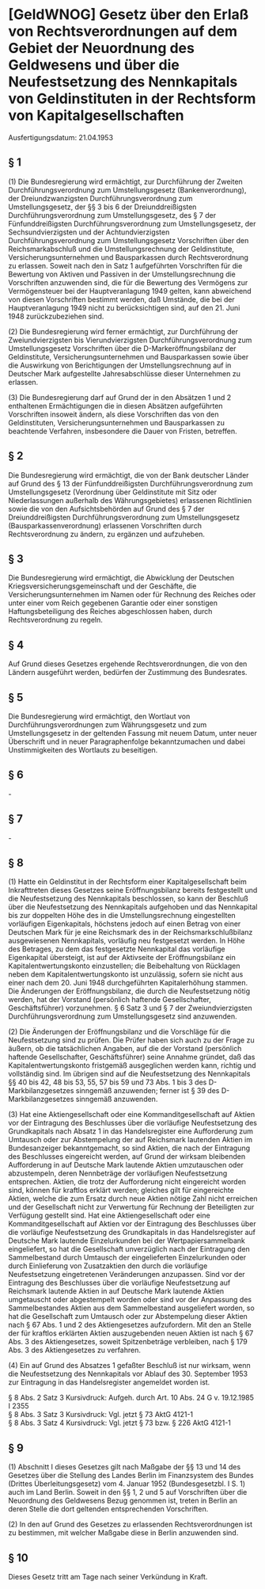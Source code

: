 # [GeldWNOG] Gesetz über den Erlaß von Rechtsverordnungen auf dem Gebiet der Neuordnung des Geldwesens und über die Neufestsetzung des Nennkapitals von Geldinstituten in der Rechtsform von Kapitalgesellschaften

Ausfertigungsdatum: 21.04.1953

 

## § 1

(1) Die Bundesregierung wird ermächtigt, zur Durchführung der Zweiten Durchführungsverordnung zum Umstellungsgesetz (Bankenverordnung), der Dreiundzwanzigsten Durchführungsverordnung zum Umstellungsgesetz, der §§ 3 bis 6 der Dreiunddreißigsten Durchführungsverordnung zum Umstellungsgesetz, des § 7 der Fünfunddreißigsten Durchführungsverordnung zum Umstellungsgesetz, der Sechsundvierzigsten und der Achtundvierzigsten Durchführungsverordnung zum Umstellungsgesetz Vorschriften über den Reichsmarkabschluß und die Umstellungsrechnung der Geldinstitute, Versicherungsunternehmen und Bausparkassen durch Rechtsverordnung zu erlassen. Soweit nach den in Satz 1 aufgeführten Vorschriften für die Bewertung von Aktiven und Passiven in der Umstellungsrechnung die Vorschriften anzuwenden sind, die für die Bewertung des Vermögens zur Vermögensteuer bei der Hauptveranlagung 1949 gelten, kann abweichend von diesen Vorschriften bestimmt werden, daß Umstände, die bei der Hauptveranlagung 1949 nicht zu berücksichtigen sind, auf den 21. Juni 1948 zurückzubeziehen sind.

(2) Die Bundesregierung wird ferner ermächtigt, zur Durchführung der Zweiundvierzigsten bis Vierundvierzigsten Durchführungsverordnung zum Umstellungsgesetz Vorschriften über die D-Markeröffnungsbilanz der Geldinstitute, Versicherungsunternehmen und Bausparkassen sowie über die Auswirkung von Berichtigungen der Umstellungsrechnung auf in Deutscher Mark aufgestellte Jahresabschlüsse dieser Unternehmen zu erlassen.

(3) Die Bundesregierung darf auf Grund der in den Absätzen 1 und 2 enthaltenen Ermächtigungen die in diesen Absätzen aufgeführten Vorschriften insoweit ändern, als diese Vorschriften das von den Geldinstituten, Versicherungsunternehmen und Bausparkassen zu beachtende Verfahren, insbesondere die Dauer von Fristen, betreffen.


## § 2

Die Bundesregierung wird ermächtigt, die von der Bank deutscher Länder auf Grund des § 13 der Fünfunddreißigsten Durchführungsverordnung zum Umstellungsgesetz (Verordnung über Geldinstitute mit Sitz oder Niederlassungen außerhalb des Währungsgebietes) erlassenen Richtlinien sowie die von den Aufsichtsbehörden auf Grund des § 7 der Dreiunddreißigsten Durchführungsverordnung zum Umstellungsgesetz (Bausparkassenverordnung) erlassenen Vorschriften durch Rechtsverordnung zu ändern, zu ergänzen und aufzuheben.


## § 3

Die Bundesregierung wird ermächtigt, die Abwicklung der Deutschen Kriegsversicherungsgemeinschaft und der Geschäfte, die Versicherungsunternehmen im Namen oder für Rechnung des Reiches oder unter einer vom Reich gegebenen Garantie oder einer sonstigen Haftungsbeteiligung des Reiches abgeschlossen haben, durch Rechtsverordnung zu regeln.


## § 4

Auf Grund dieses Gesetzes ergehende Rechtsverordnungen, die von den Ländern ausgeführt werden, bedürfen der Zustimmung des Bundesrates.


## § 5

Die Bundesregierung wird ermächtigt, den Wortlaut von Durchführungsverordnungen zum Währungsgesetz und zum Umstellungsgesetz in der geltenden Fassung mit neuem Datum, unter neuer Überschrift und in neuer Paragraphenfolge bekanntzumachen und dabei Unstimmigkeiten des Wortlauts zu beseitigen.


## § 6

\-


## § 7

\-


## § 8

(1) Hatte ein Geldinstitut in der Rechtsform einer Kapitalgesellschaft beim Inkrafttreten dieses Gesetzes seine Eröffnungsbilanz bereits festgestellt und die Neufestsetzung des Nennkapitals beschlossen, so kann der Beschluß über die Neufestsetzung des Nennkapitals aufgehoben und das Nennkapital bis zur doppelten Höhe des in die Umstellungsrechnung eingestellten vorläufigen Eigenkapitals, höchstens jedoch auf einen Betrag von einer Deutschen Mark für je eine Reichsmark des in der Reichsmarkschlußbilanz ausgewiesenen Nennkapitals, vorläufig neu festgesetzt werden. In Höhe des Betrages, zu dem das festgesetzte Nennkapital das vorläufige Eigenkapital übersteigt, ist auf der Aktivseite der Eröffnungsbilanz ein Kapitalentwertungskonto einzustellen; die Beibehaltung von Rücklagen neben dem Kapitalentwertungskonto ist unzulässig, sofern sie nicht aus einer nach dem 20. Juni 1948 durchgeführten Kapitalerhöhung stammen. Die Änderungen der Eröffnungsbilanz, die durch die Neufestsetzung nötig werden, hat der Vorstand (persönlich haftende Gesellschafter, Geschäftsführer) vorzunehmen. § 6 Satz 3 und § 7 der Zweiundvierzigsten Durchführungsverordnung zum Umstellungsgesetz sind anzuwenden.

(2) Die Änderungen der Eröffnungsbilanz und die Vorschläge für die Neufestsetzung sind zu prüfen. Die Prüfer haben sich auch zu der Frage zu äußern, ob die tatsächlichen Angaben, auf die der Vorstand (persönlich haftende Gesellschafter, Geschäftsführer) seine Annahme gründet, daß das Kapitalentwertungskonto fristgemäß ausgeglichen werden kann, richtig und vollständig sind. Im übrigen sind auf die Neufestsetzung des Nennkapitals §§ 40 bis 42, 48 bis 53, 55, 57 bis 59 und 73 Abs. 1 bis 3 des D-Markbilanzgesetzes sinngemäß anzuwenden; ferner ist § 39 des D-Markbilanzgesetzes sinngemäß anzuwenden.

(3) Hat eine Aktiengesellschaft oder eine Kommanditgesellschaft auf Aktien vor der Eintragung des Beschlusses über die vorläufige Neufestsetzung des Grundkapitals nach Absatz 1 in das Handelsregister eine Aufforderung zum Umtausch oder zur Abstempelung der auf Reichsmark lautenden Aktien im Bundesanzeiger bekanntgemacht, so sind Aktien, die nach der Eintragung des Beschlusses eingereicht werden, auf Grund der wirksam bleibenden Aufforderung in auf Deutsche Mark lautende Aktien umzutauschen oder abzustempeln, deren Nennbeträge der vorläufigen Neufestsetzung entsprechen. Aktien, die trotz der Aufforderung nicht eingereicht worden sind, können für kraftlos erklärt werden; gleiches gilt für eingereichte Aktien, welche die zum Ersatz durch neue Aktien nötige Zahl nicht erreichen und der Gesellschaft nicht zur Verwertung für Rechnung der Beteiligten zur Verfügung gestellt sind. Hat eine Aktiengesellschaft oder eine Kommanditgesellschaft auf Aktien vor der Eintragung des Beschlusses über die vorläufige Neufestsetzung des Grundkapitals in das Handelsregister auf Deutsche Mark lautende Einzelurkunden bei der Wertpapiersammelbank eingeliefert, so hat die Gesellschaft unverzüglich nach der Eintragung den Sammelbestand durch Umtausch der eingelieferten Einzelurkunden oder durch Einlieferung von Zusatzaktien den durch die vorläufige Neufestsetzung eingetretenen Veränderungen anzupassen. Sind vor der Eintragung des Beschlusses über die vorläufige Neufestsetzung auf Reichsmark lautende Aktien in auf Deutsche Mark lautende Aktien umgetauscht oder abgestempelt worden oder sind vor der Anpassung des Sammelbestandes Aktien aus dem Sammelbestand ausgeliefert worden, so hat die Gesellschaft zum Umtausch oder zur Abstempelung dieser Aktien nach § 67 Abs. 1 und 2 des Aktiengesetzes aufzufordern. Mit den an Stelle der für kraftlos erklärten Aktien auszugebenden neuen Aktien ist nach § 67 Abs. 3 des Aktiengesetzes, soweit Spitzenbeträge verbleiben, nach § 179 Abs. 3 des Aktiengesetzes zu verfahren.

(4) Ein auf Grund des Absatzes 1 gefaßter Beschluß ist nur wirksam, wenn die Neufestsetzung des Nennkapitals vor Ablauf des 30. September 1953 zur Eintragung in das Handelsregister angemeldet worden ist.

§ 8 Abs. 2 Satz 3 Kursivdruck: Aufgeh. durch Art. 10 Abs. 24 G v. 19.12.1985 I 2355  
§ 8 Abs. 3 Satz 3 Kursivdruck: Vgl. jetzt § 73 AktG 4121-1  
§ 8 Abs. 3 Satz 4 Kursivdruck: Vgl. jetzt § 73 bzw. § 226 AktG 4121-1


## § 9

(1) Abschnitt I dieses Gesetzes gilt nach Maßgabe der §§ 13 und 14 des Gesetzes über die Stellung des Landes Berlin im Finanzsystem des Bundes (Drittes Überleitungsgesetz) vom 4. Januar 1952 (Bundesgesetzbl. I S. 1) auch im Land Berlin. Soweit in den §§ 1, 2 und 5 auf Vorschriften über die Neuordnung des Geldwesens Bezug genommen ist, treten in Berlin an deren Stelle die dort geltenden entsprechenden Vorschriften.

(2) In den auf Grund des Gesetzes zu erlassenden Rechtsverordnungen ist zu bestimmen, mit welcher Maßgabe diese in Berlin anzuwenden sind.


## § 10

Dieses Gesetz tritt am Tage nach seiner Verkündung in Kraft.
